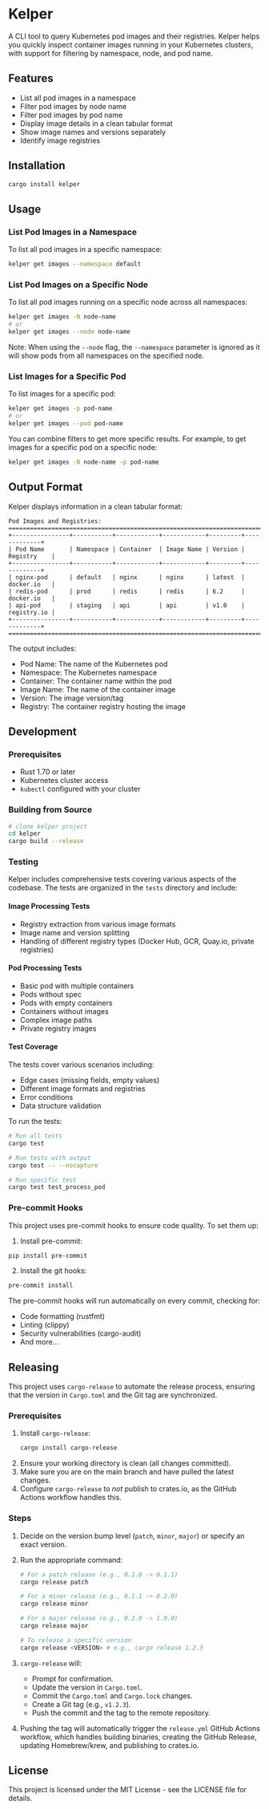 # Kelper

A CLI tool to query Kubernetes pod images and their registries. Kelper helps you quickly inspect container images running in your Kubernetes clusters, with support for filtering by namespace, node, and pod name.

## Features

- List all pod images in a namespace
- Filter pod images by node name
- Filter pod images by pod name
- Display image details in a clean tabular format
- Show image names and versions separately
- Identify image registries

## Installation

```bash
cargo install kelper
```

## Usage

### List Pod Images in a Namespace

To list all pod images in a specific namespace:

```bash
kelper get images --namespace default
```

### List Pod Images on a Specific Node

To list all pod images running on a specific node across all namespaces:

```bash
kelper get images -N node-name
# or
kelper get images --node node-name
```

Note: When using the `--node` flag, the `--namespace` parameter is ignored as it will show pods from all namespaces on the specified node.

### List Images for a Specific Pod

To list images for a specific pod:

```bash
kelper get images -p pod-name
# or
kelper get images --pod pod-name
```

You can combine filters to get more specific results. For example, to get images for a specific pod on a specific node:

```bash
kelper get images -N node-name -p pod-name
```

## Output Format

Kelper displays information in a clean tabular format:

```
Pod Images and Registries:
================================================================================
+----------------+-----------+------------+------------+---------+-------------+
| Pod Name       | Namespace | Container  | Image Name | Version | Registry    |
+----------------+-----------+------------+------------+---------+-------------+
| nginx-pod      | default   | nginx      | nginx      | latest  | docker.io   |
| redis-pod      | prod      | redis      | redis      | 6.2     | docker.io   |
| api-pod        | staging   | api        | api        | v1.0    | registry.io |
+----------------+-----------+------------+------------+---------+-------------+
================================================================================
```

The output includes:

- Pod Name: The name of the Kubernetes pod
- Namespace: The Kubernetes namespace
- Container: The container name within the pod
- Image Name: The name of the container image
- Version: The image version/tag
- Registry: The container registry hosting the image

## Development

### Prerequisites

- Rust 1.70 or later
- Kubernetes cluster access
- `kubectl` configured with your cluster

### Building from Source

```bash
# clone kelper project
cd kelper
cargo build --release
```

### Testing

Kelper includes comprehensive tests covering various aspects of the codebase. The tests are organized in the `tests` directory and include:

#### Image Processing Tests

- Registry extraction from various image formats
- Image name and version splitting
- Handling of different registry types (Docker Hub, GCR, Quay.io, private registries)

#### Pod Processing Tests

- Basic pod with multiple containers
- Pods without spec
- Pods with empty containers
- Containers without images
- Complex image paths
- Private registry images

#### Test Coverage

The tests cover various scenarios including:

- Edge cases (missing fields, empty values)
- Different image formats and registries
- Error conditions
- Data structure validation

To run the tests:

```bash
# Run all tests
cargo test

# Run tests with output
cargo test -- --nocapture

# Run specific test
cargo test test_process_pod
```

### Pre-commit Hooks

This project uses pre-commit hooks to ensure code quality. To set them up:

1. Install pre-commit:

```bash
pip install pre-commit
```

2. Install the git hooks:

```bash
pre-commit install
```

The pre-commit hooks will run automatically on every commit, checking for:

- Code formatting (rustfmt)
- Linting (clippy)
- Security vulnerabilities (cargo-audit)
- And more...

## Releasing

This project uses `cargo-release` to automate the release process, ensuring that the version in `Cargo.toml` and the Git tag are synchronized.

### Prerequisites

1.  Install `cargo-release`:
    ```bash
    cargo install cargo-release
    ```
2.  Ensure your working directory is clean (all changes committed).
3.  Make sure you are on the main branch and have pulled the latest changes.
4.  Configure `cargo-release` to _not_ publish to crates.io, as the GitHub Actions workflow handles this.

### Steps

1.  Decide on the version bump level (`patch`, `minor`, `major`) or specify an exact version.
2.  Run the appropriate command:

    ```bash
    # For a patch release (e.g., 0.1.0 -> 0.1.1)
    cargo release patch

    # For a minor release (e.g., 0.1.1 -> 0.2.0)
    cargo release minor

    # For a major release (e.g., 0.2.0 -> 1.0.0)
    cargo release major

    # To release a specific version
    cargo release <VERSION> # e.g., cargo release 1.2.3
    ```

3.  `cargo-release` will:

    - Prompt for confirmation.
    - Update the version in `Cargo.toml`.
    - Commit the `Cargo.toml` and `Cargo.lock` changes.
    - Create a Git tag (e.g., `v1.2.3`).
    - Push the commit and the tag to the remote repository.

4.  Pushing the tag will automatically trigger the `release.yml` GitHub Actions workflow, which handles building binaries, creating the GitHub Release, updating Homebrew/krew, and publishing to crates.io.

## License

This project is licensed under the MIT License - see the LICENSE file for details.
